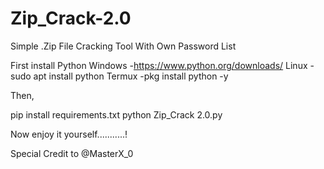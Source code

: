 # Zip_Crack-2.0
Simple .Zip File Cracking Tool With Own Password List


First install Python
    Windows -https://www.python.org/downloads/
    Linux - sudo apt install python
    Termux -pkg install python -y
  
Then,
  
  pip install requirements.txt
  python Zip_Crack 2.0.py
  
  
  Now enjoy it yourself...........!
  
  Special Credit to @MasterX_0
